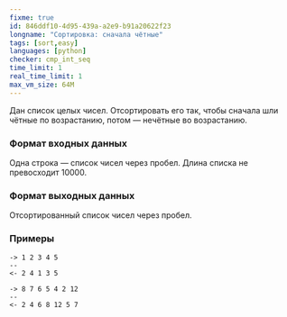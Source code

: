 ```yaml
---
fixme: true
id: 846ddf10-4d95-439a-a2e9-b91a20622f23
longname: "Сортировка: сначала чётные"
tags: [sort,easy]
languages: [python]
checker: cmp_int_seq
time_limit: 1
real_time_limit: 1
max_vm_size: 64M
---
```



Дан список целых чисел. Отсортировать его так, чтобы сначала шли чётные по возрастанию, потом — нечётные во возрастанию.

### Формат входных данных

Одна строка — список чисел через пробел. Длина списка не превосходит 10000.

### Формат выходных данных

Отсортированный список чисел через пробел.

### Примеры

```
-> 1 2 3 4 5
--
<- 2 4 1 3 5
```

```
-> 8 7 6 5 4 2 12
--
<- 2 4 6 8 12 5 7
```
